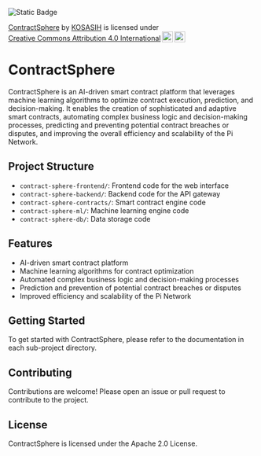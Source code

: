 ![Static Badge](https://img.shields.io/badge/%E2%9A%99-ContractSphere-violet)

<p xmlns:cc="http://creativecommons.org/ns#" xmlns:dct="http://purl.org/dc/terms/"><a property="dct:title" rel="cc:attributionURL" href="https://github.com/KOSASIH/pi-nexus-autonomous-banking-network/tree/main/projects/ContractSphere">ContractSphere</a> by <a rel="cc:attributionURL dct:creator" property="cc:attributionName" href="https://www.linkedin.com/in/kosasih-81b46b5a">KOSASIH</a> is licensed under <a href="https://creativecommons.org/licenses/by/4.0/?ref=chooser-v1" target="_blank" rel="license noopener noreferrer" style="display:inline-block;">Creative Commons Attribution 4.0 International<img style="height:22px!important;margin-left:3px;vertical-align:text-bottom;" src="https://mirrors.creativecommons.org/presskit/icons/cc.svg?ref=chooser-v1" alt=""><img style="height:22px!important;margin-left:3px;vertical-align:text-bottom;" src="https://mirrors.creativecommons.org/presskit/icons/by.svg?ref=chooser-v1" alt=""></a></p>

# ContractSphere

ContractSphere is an AI-driven smart contract platform that leverages machine learning algorithms to optimize contract execution, prediction, and decision-making. It enables the creation of sophisticated and adaptive smart contracts, automating complex business logic and decision-making processes, predicting and preventing potential contract breaches or disputes, and improving the overall efficiency and scalability of the Pi Network.

## Project Structure

* `contract-sphere-frontend/`: Frontend code for the web interface
* `contract-sphere-backend/`: Backend code for the API gateway
* `contract-sphere-contracts/`: Smart contract engine code
* `contract-sphere-ml/`: Machine learning engine code
* `contract-sphere-db/`: Data storage code

## Features

* AI-driven smart contract platform
* Machine learning algorithms for contract optimization
* Automated complex business logic and decision-making processes
* Prediction and prevention of potential contract breaches or disputes
* Improved efficiency and scalability of the Pi Network

## Getting Started

To get started with ContractSphere, please refer to the documentation in each sub-project directory.

## Contributing

Contributions are welcome! Please open an issue or pull request to contribute to the project.

## License

ContractSphere is licensed under the Apache 2.0 License.
